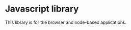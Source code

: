 Javascript library
==================

This library is for the browser and node-based applications.
